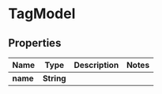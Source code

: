 

# TagModel


## Properties

| Name | Type | Description | Notes |
|------------ | ------------- | ------------- | -------------|
|**name** | **String** |  |  |



